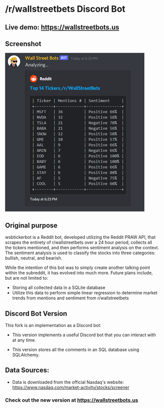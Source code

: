 # /r/wallstreetbets Discord Bot

## Live demo: https://wallstreetbots.us

## Screenshot

![Discord bot](screenshots/screenshot.webp)

## Original purpose
wsbtickerbot is a Reddit bot, developed utilizing the Reddit PRAW API, that scrapes the entirety of r/wallstreetbets over a 24 hour period, collects all the tickers mentioned, and then performs sentiment analysis on the context. The sentiment analysis is used to classify the stocks into three categories: bullish, neutral, and bearish.

While the intention of this bot was to simply create another talking point within the subreddit, it has evolved into much more. Future plans include, but are not limited to:
- Storing all collected data in a SQLite database
- Utilize this data to perform simple linear regression to determine market trends from mentions and sentiment from r/wallstreetbets

## Discord Bot Version

This fork is an implementation as a Discord bot:

- This version implements a useful Discord bot that you can interact with at any time.  

- This version stores all the comments in an SQL database using SQLAlchemy.  

## Data Sources:
- Data is downloaded from the official Nasdaq's website: https://www.nasdaq.com/market-activity/stocks/screener

### Check out the new version at https://wallstreetbots.us 